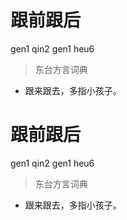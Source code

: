 # 跟前跟后
gen1 qin2 gen1 heu6
> 东台方言词典
- 跟来跟去，多指小孩子。

# 跟前跟后
gen1 qin2 gen1 heu6
> 东台方言词典
- 跟来跟去，多指小孩子。

